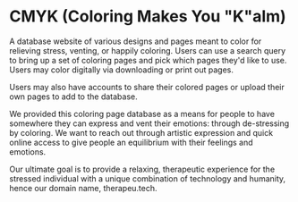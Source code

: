 # CMYK (Coloring Makes You "K"alm)

A database website of various designs and pages meant to color for relieving stress, venting, or happily coloring. Users can use a search query to bring up a set of coloring pages and pick which pages they'd like to use. Users may color digitally via downloading or print out pages.

Users may also have accounts to share their colored pages or upload their own pages to add to the database.

We provided this coloring page database as a means for people to have somewhere they can express and vent their emotions: through de-stressing by coloring. We want to reach out through artistic expression and quick online access to give people an equilibrium with their feelings and emotions.

Our ultimate goal is to provide a relaxing, therapeutic experience for the stressed individual with a unique combination of technology and humanity, hence our domain name, therapeu.tech.

